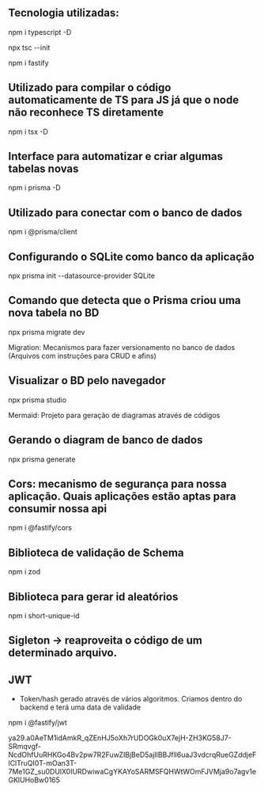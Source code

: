 ## Tecnologia utilizadas:

npm i typescript -D

npx tsc --init

npm i fastify

## Utilizado para compilar o código automaticamente de TS para JS já que o node não reconhece TS diretamente

npm i tsx -D

## Interface para automatizar e criar algumas tabelas novas

npm i prisma -D

## Utilizado para conectar com o banco de dados

npm i @prisma/client

## Configurando o SQLite como banco da aplicação

npx prisma init --datasource-provider SQLite

## Comando que detecta que o Prisma criou uma nova tabela no BD

npx prisma migrate dev

Migration: Mecanismos para fazer versionamento no banco de dados (Arquivos com instruções para CRUD e afins)

## Visualizar o BD pelo navegador

npx prisma studio

Mermaid: Projeto para geração de diagramas através de códigos

## Gerando o diagram de banco de dados

npx prisma generate

## Cors: mecanismo de segurança para nossa aplicação. Quais aplicações estão aptas para consumir nossa api

npm i @fastify/cors

## Biblioteca de validação de Schema

npm i zod

## Biblioteca para gerar id aleatórios

npm i short-unique-id

## Sigleton -> reaproveita o código de um determinado arquivo.

## JWT
- Token/hash gerado através de vários algoritmos. Criamos dentro do backend e terá uma data de validade

npm i @fastify/jwt


ya29.a0AeTM1idAmkR_qZEnHJ5oXh7rUDOGk0uX7ejH-ZH3KG58J7-SRmqvgf-NcdOhfUuRHKGo4Bv2pw7R2FuwZlBjBeD5ajlIBBJfll6uaJ3vdcrqRueGZddjeFlClTruQI0T-mOan3T-7Me1GZ_su0DUlX0IURDwiwaCgYKAYoSARMSFQHWtWOmFJVMja9o7agv1eGKlUHoBw0165